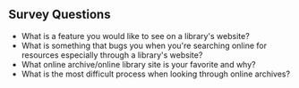 ## Survey Questions

* What is a feature you would like to see on a library's website?
* What is something that bugs you when you're searching online for resources especially through a library's website?
* What online archive/online library site is your favorite and why?
* What is the most difficult process when looking through online archives?
